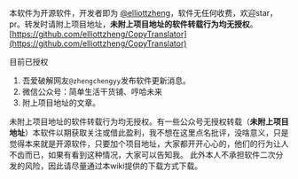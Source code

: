 本软件为开源软件，开发者即为 [@elliottzheng](https://github.com/elliottzheng)，软件无任何收费，欢迎star，pr。转发时请附上项目地址，**未附上项目地址的软件转载行为均无授权**。
[https://github.com/elliottzheng/CopyTranslator](https://github.com/elliottzheng/CopyTranslator)

目前已授权
1. 吾爱破解网友`@zhengchengyy`发布软件更新消息。
2. 微信公众号：简单生活干货铺、哼哈未来
3. 附上项目地址的文章。

未附上项目地址的软件转载行为均无授权。有一些公众号无授权转载（**未附上项目地址**）本软件以期获取关注或借此盈利，我不想在这里点名批评，没啥意义，只是觉得本来就是开源软件，只要加个项目地址，大家都开开心心的，他们的行为让人不齿而已，如果有看到这种情况，大家可以告知我。
此外本人不承担软件二次分发的风险，因此请尽量通过本wiki提供的下载方式下载。